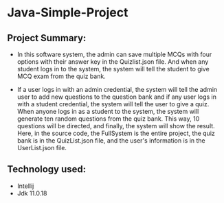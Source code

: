 # Java-Simple-Project

## Project Summary:
- In this software system, the admin can save multiple MCQs with four options with their answer key in the Quizlist.json file. And when any student logs in to the system, the system will tell the student to give MCQ exam from the quiz bank.

- If a user logs in with an admin credential, the system will tell the admin user to add new questions to the question bank
and if any user logs in  with a student credential, the system will tell the user to give a quiz. When anyone logs in as a student to the system, the system will generate ten random questions from the quiz bank. This way, 10 questions will be directed, and finally, the system will show the result. 
Here, in the source code, the FullSystem is the entire project, the quiz bank is in the QuizList.json file, and the user's information is in the UserList.json file. 

## Technology used:
- Intellij
- Jdk 11.0.18
  
